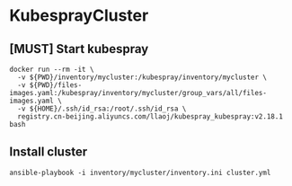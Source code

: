 # KubesprayCluster

## [MUST] Start kubespray

```shell
docker run --rm -it \
  -v ${PWD}/inventory/mycluster:/kubespray/inventory/mycluster \
  -v ${PWD}/files-images.yaml:/kubespray/inventory/mycluster/group_vars/all/files-images.yaml \
  -v ${HOME}/.ssh/id_rsa:/root/.ssh/id_rsa \
  registry.cn-beijing.aliyuncs.com/llaoj/kubespray_kubespray:v2.18.1 bash
```

## Install cluster

```shell
ansible-playbook -i inventory/mycluster/inventory.ini cluster.yml
```